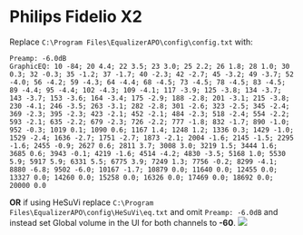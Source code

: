 # Philips Fidelio X2
Replace `C:\Program Files\EqualizerAPO\config\config.txt` with:
```
Preamp: -6.0dB
GraphicEQ: 10 -84; 20 4.4; 22 3.5; 23 3.0; 25 2.2; 26 1.8; 28 1.0; 30 0.3; 32 -0.3; 35 -1.2; 37 -1.7; 40 -2.3; 42 -2.7; 45 -3.2; 49 -3.7; 52 -4.0; 56 -4.2; 59 -4.3; 64 -4.4; 68 -4.5; 73 -4.5; 78 -4.5; 83 -4.5; 89 -4.4; 95 -4.4; 102 -4.3; 109 -4.1; 117 -3.9; 125 -3.8; 134 -3.7; 143 -3.7; 153 -3.6; 164 -3.4; 175 -2.9; 188 -2.8; 201 -3.1; 215 -3.8; 230 -4.1; 246 -3.5; 263 -3.1; 282 -2.8; 301 -2.6; 323 -2.5; 345 -2.4; 369 -2.3; 395 -2.3; 423 -2.1; 452 -2.1; 484 -2.3; 518 -2.4; 554 -2.2; 593 -2.1; 635 -2.2; 679 -2.3; 726 -2.2; 777 -1.8; 832 -1.7; 890 -1.0; 952 -0.3; 1019 0.1; 1090 0.6; 1167 1.4; 1248 1.2; 1336 0.3; 1429 -1.0; 1529 -2.4; 1636 -2.7; 1751 -2.7; 1873 -2.1; 2004 -1.6; 2145 -1.5; 2295 -1.6; 2455 -0.9; 2627 0.6; 2811 3.7; 3008 3.0; 3219 1.5; 3444 1.6; 3685 0.6; 3943 -0.1; 4219 -1.6; 4514 -4.2; 4830 -3.5; 5168 1.0; 5530 5.9; 5917 5.9; 6331 5.5; 6775 3.9; 7249 1.3; 7756 -0.2; 8299 -4.1; 8880 -6.8; 9502 -6.0; 10167 -1.7; 10879 0.0; 11640 0.0; 12455 0.0; 13327 0.0; 14260 0.0; 15258 0.0; 16326 0.0; 17469 0.0; 18692 0.0; 20000 0.0
```
**OR** if using HeSuVi replace `C:\Program Files\EqualizerAPO\config\HeSuVi\eq.txt` and omit `Preamp: -6.0dB` and instead set Global volume in the UI for both channels to **-60**.
![](https://raw.githubusercontent.com/jaakkopasanen/AutoEq/master/results/SBAF-Serious/innerfidelity/onear/Philips%20Fidelio%20X2/Philips%20Fidelio%20X2.png)